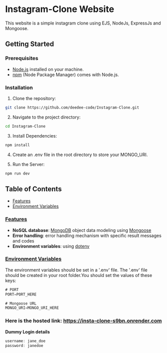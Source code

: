 # Instagram-Clone Website

This website is a simple instagram clone using EJS, NodeJs, ExpressJs and Mongoose.


## Getting Started

### Prerequisites
- [Node.js](https://nodejs.org/) installed on your machine.
- [npm](https://www.npmjs.com/) (Node Package Manager) comes with Node.js.

### Installation
1. Clone the repository:
```bash
git clone https://github.com/deedee-code/Instagram-Clone.git
```

2. Navigate to the project directory:
```bash
cd Instagram-Clone
```

3. Install Dependencies:
```bash
npm install
```

4. Create an .env file in the root directory to store your MONGO_URI.

5. Run the Server:
```bash
npm run dev
```


## Table of Contents

- [Features](https://github.com/deedee-code/Instagram-Clone#features)
- [Environment Variables](https://github.com/deedee-code/Instagram-Clone#environment-variables)


### [Features](#features)

- **NoSQL database**: [MongoDB](https://www.mongodb.com/) object data modeling using [Mongoose](https://mongoosejs.com/)
- **Error handling**: error handling mechanism with specific result messages and codes
- **Environment variables**: using [dotenv](https://github.com/motdotla/dotenv)


### [Environment Variables](#environment-variables)

The environment variables should be set in a '.env' file. The '.env' file should be created in your root folder.You should set the values of these keys:

```js
# PORT
PORT=PORT_HERE

# Mongoose URL
MONGO_URI=MONGO_URI_HERE
```


### Here is the hosted link: https://insta-clone-s9bn.onrender.com

**Dummy Login details**
```js
username: jane_doe
password: janedoe
```
